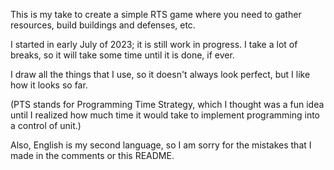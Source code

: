 This is my take to create a simple RTS game where you need to gather resources, build buildings and defenses, etc.

I started in early July of 2023; it is still work in progress. I take a lot of breaks, so it will take some time until it is done, if ever.

I draw all the things that I use, so it doesn't always look perfect, but I like how it looks so far.

(PTS stands for Programming Time Strategy, which I thought was a fun idea until I realized how much time it would take to implement programming into a control of unit.)

Also, English is my second language, so I am sorry for the mistakes that I made in the comments or this README.
